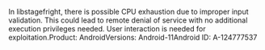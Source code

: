 In libstagefright, there is possible CPU exhaustion due to improper input validation. This could lead to remote denial of service with no additional execution privileges needed. User interaction is needed for exploitation.Product: AndroidVersions: Android-11Android ID: A-124777537